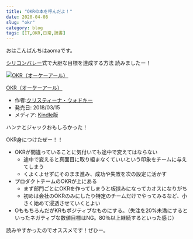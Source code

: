 ```yaml
---
title: "OKRの本を呼んだよ！"
date: 2020-04-08
slug: "okr"
category: blog
tags: [IT,OKR,日常,読書]
---
```

<p>おはこんばんちはaomaです。</p>

<p><a class="keyword" href="http://d.hatena.ne.jp/keyword/%A5%B7%A5%EA%A5%B3%A5%F3%A5%D0%A5%EC%A1%BC">シリコンバレー</a>式で大胆な目標を達成する方法 読みましたー！</p>

<p><div class="hatena-asin-detail"><a href="https://www.amazon.co.jp/exec/obidos/ASIN/B07B2R1ZDL/hatena-blog-22/"><img src="https://m.media-amazon.com/images/I/512xkUh8Y8L._SL160_.jpg" class="hatena-asin-detail-image" alt="OKR（オーケーアール）" title="OKR（オーケーアール）"></a><div class="hatena-asin-detail-info"><p class="hatena-asin-detail-title"><a href="https://www.amazon.co.jp/exec/obidos/ASIN/B07B2R1ZDL/hatena-blog-22/">OKR（オーケーアール）</a></p><ul><li><span class="hatena-asin-detail-label">作者:</span><a href="http://d.hatena.ne.jp/keyword/%A5%AF%A5%EA%A5%B9%A5%C6%A5%A3%A1%BC%A5%CA%A1%A6%A5%A6%A5%A9%A5%C9%A5%AD%A1%BC" class="keyword">クリスティーナ・ウォドキー</a></li><li><span class="hatena-asin-detail-label">発売日:</span> 2018/03/15</li><li><span class="hatena-asin-detail-label">メディア:</span> <a class="keyword" href="http://d.hatena.ne.jp/keyword/Kindle">Kindle</a>版</li></ul></div><div class="hatena-asin-detail-foot"></div></div></p>

<p>ハンナとジャックおもしろかった！</p>

<p>OKR身につけたぜー！！</p>

<ul>
<li>OKRが間違っていることに気付いても途中で変えてはならない

<ul>
<li>途中で変えると真面目に取り組まなくていいという印象をチームに与えてしまう</li>
<li>くよくよせずにそのまま進み、成功や失敗を次の設定に活かす</li>
</ul>
</li>
<li>プロダクトチームのOKRが上にある

<ul>
<li>まず部門ごとにOKRを作ってしまうと板挟みになってカオスになりがち</li>
<li>初めは会社のOKRのみにしたり特定のチームだけでやってみるなど、小さく始めて浸透させていくとよい</li>
</ul>
</li>
<li>OももちろんだがKRもポジティブなものにする。（失注を20%未満にするといったネガティブな数値目標はNG。80％以上継続するといった感じ）</li>
</ul>


<p>読みやすかったのでオススメです！ぜひー。</p>

